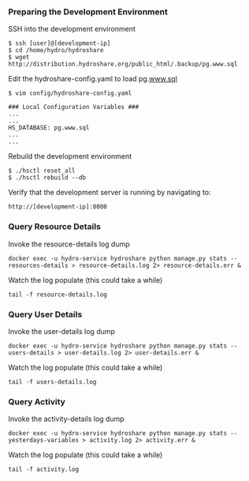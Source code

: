 
### Preparing the Development Environment


SSH into the development environment  

```
$ ssh [user]@[development-ip]
$ cd /home/hydro/hydroshare  
$ wget http://distribution.hydroshare.org/public_html/.backup/pg.www.sql
```

Edit the hydroshare-config.yaml to load pg.www.sql

`$ vim config/hydroshare-config.yaml`

```
### Local Configuration Variables ###
...
...
HS_DATABASE: pg.www.sql
...
...
```

Rebuild the development environment 

```
$ ./hsctl reset_all
$ ./hsctl rebuild --db
```

Verify that the development server is running by navigating to:

`http://[development-ip]:8000`


### Query Resource Details 

Invoke the resource-details log dump  

`docker exec -u hydro-service hydroshare python manage.py stats --resources-details > resource-details.log 2> resource-details.err &`

Watch the log populate (this could take a while)

`tail -f resource-details.log`


### Query User Details  

Invoke the user-details log dump  

`docker exec -u hydro-service hydroshare python manage.py stats --users-details > user-details.log 2> user-details.err &`

Watch the log populate (this could take a while)

`tail -f users-details.log`


### Query Activity  

Invoke the activity-details log dump  

`docker exec -u hydro-service hydroshare python manage.py stats --yesterdays-variables > activity.log 2> activity.err &`

Watch the log populate (this could take a while)

`tail -f activity.log`








